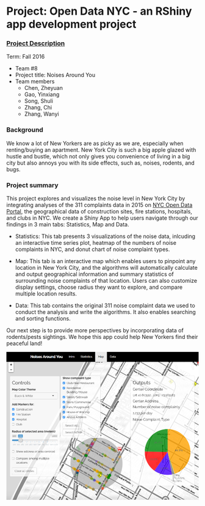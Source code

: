 # Project: Open Data NYC - an RShiny app development project
### [Project Description](doc/project2_desc.md)

Term: Fall 2016

+ Team #8
+ Project title: Noises Around You
+ Team members
	+ Chen, Zheyuan
	+ Gao, Yinxiang
	+ Song, Shuli
	+ Zhang, Chi
	+ Zhang, Wanyi


### Background
    
   We know a lot of New Yorkers are as picky as we are, especially when renting/buying an apartment. New York City is such a big apple glazed with hustle and bustle, which not only gives you convenience of living in a big city but also annoys you with its side effects, such as, noises, rodents, and bugs.
   
### Project summary
   
   This project explores and visualizes the noise level in New York City by integrating analyses of the 311 complaints data in 2015 on [NYC Open Data Portal](https://nycopendata.socrata.com/Social-Services/311-Service-Requests-from-2010-to-Present/erm2-nwe9), the geographical data of construction sites, fire stations, hospitals, and clubs in NYC. We create a Shiny App to help users navigate through our findings in 3 main tabs: Statistics, Map and Data. 

   + Statistics: 
   This tab presents 3 visualizations of the noise data, inlcuding an interactive time series plot, heatmap of the numbers of noise complaints in NYC, and donut chart of noise complaint types.
   
   + Map: 
   This tab is an interactive map which enables users to pinpoint any location in New York City, and the algorithms will automatically calculate and output geographical information and summary statistics of surrounding noise complaints of that location. Users can also customize display settings, choose radius they want to explore, and compare multiple location results.
   
   + Data: 
   This tab contains the original 311 noise complaint data we used to conduct the analysis and write the algorithms. It also enables searching and sorting functions.
	
   Our next step is to provide more perspectives by incorporating data of rodents/pests sightings. We hope this app could help New Yorkers find their peaceful land!


![screenshot](doc/Screenshot_temp.png)


